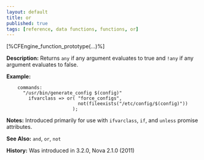 ```yaml
---
layout: default
title: or
published: true
tags: [reference, data functions, functions, or]
---
```


[%CFEngine_function_prototype(...)%]

**Description:** Returns `any` if any argument evaluates to true and `!any` if
any argument evaluates to false.

**Example:**

```cf3
    commands:
      "/usr/bin/generate_config $(config)"
        ifvarclass => or( "force_configs",
                          not(fileexists("/etc/config/$(config)"))
                        );
```

**Notes:** Introduced primarily for use with `ifvarclass`, `if`, and `unless`
promise attributes.

**See Also:** `and`, `or`, `not`

**History:** Was introduced in 3.2.0, Nova 2.1.0 (2011)
